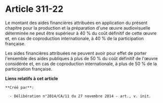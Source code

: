 # Article 311-22

Le montant des aides financières attribuées en application du présent chapitre pour la production et la préparation d'une
œuvre audiovisuelle déterminée ne peut être supérieur à 40 % du coût définitif de cette œuvre et, en cas de coproduction
internationale, à 40 % de la participation française. 

Les aides financières attribuées ne peuvent avoir pour effet de porter l'ensemble des aides publiques à plus de 50 % du coût
définitif de l'œuvre considérée et, en cas de coproduction internationale, à plus de 50 % de la participation française.

**Liens relatifs à cet article**

	**Créé par**:

	  - Délibération n°2014/CA/11 du 27 novembre 2014 - art., v. init.
